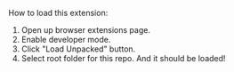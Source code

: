 How to load this extension:
1. Open up browser extensions page.
2. Enable developer mode.
4. Click "Load Unpacked" button.
5. Select root folder for this repo.
And it should be loaded!